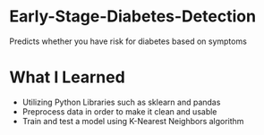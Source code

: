 # Early-Stage-Diabetes-Detection
Predicts whether you have risk for diabetes based on symptoms

# What I Learned
 * Utilizing Python Libraries such as sklearn and pandas
 * Preprocess data in order to make it clean and usable
 * Train and test a model using K-Nearest Neighbors algorithm
